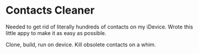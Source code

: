 # Contacts Cleaner
Needed to get rid of literally hundreds of contacts on my iDevice. Wrote this little appy to make it as easy as possible.

Clone, build, run on device. Kill obsolete contacts on a whim.
